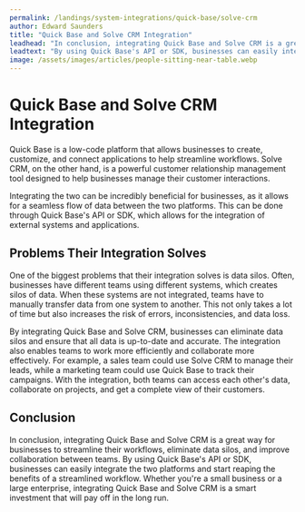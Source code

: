 ```yaml
---
permalink: /landings/system-integrations/quick-base/solve-crm
author: Edward Saunders
title: "Quick Base and Solve CRM Integration"
leadhead: "In conclusion, integrating Quick Base and Solve CRM is a great way for businesses to streamline their workflows, eliminate data silos, and improve collaboration between teams"
leadtext: "By using Quick Base's API or SDK, businesses can easily integrate the two platforms and start reaping the benefits of a streamlined workflow. Whether you're a small business or a large enterprise, integrating Quick Base and Solve CRM is a smart investment that will pay off in the long run."
image: /assets/images/articles/people-sitting-near-table.webp
---
```

<div class="arttext">    <h1>Quick Base and Solve CRM Integration</h1>
    <p>
      Quick Base is a low-code platform that allows businesses to create, customize, and connect applications to help streamline workflows. Solve CRM, on the other hand, is a powerful customer relationship management tool designed to help businesses manage their customer interactions.
    </p>
    <p>
      Integrating the two can be incredibly beneficial for businesses, as it allows for a seamless flow of data between the two platforms. This can be done through Quick Base's API or SDK, which allows for the integration of external systems and applications.
    </p>
    <h2>Problems Their Integration Solves</h2>
    <p>
      One of the biggest problems that their integration solves is data silos. Often, businesses have different teams using different systems, which creates silos of data. When these systems are not integrated, teams have to manually transfer data from one system to another. This not only takes a lot of time but also increases the risk of errors, inconsistencies, and data loss.
    </p>
    <p>
      By integrating Quick Base and Solve CRM, businesses can eliminate data silos and ensure that all data is up-to-date and accurate. The integration also enables teams to work more efficiently and collaborate more effectively. For example, a sales team could use Solve CRM to manage their leads, while a marketing team could use Quick Base to track their campaigns. With the integration, both teams can access each other's data, collaborate on projects, and get a complete view of their customers.
    </p>
    <h2>Conclusion</h2>
    <p>
      In conclusion, integrating Quick Base and Solve CRM is a great way for businesses to streamline their workflows, eliminate data silos, and improve collaboration between teams. By using Quick Base's API or SDK, businesses can easily integrate the two platforms and start reaping the benefits of a streamlined workflow. Whether you're a small business or a large enterprise, integrating Quick Base and Solve CRM is a smart investment that will pay off in the long run.
    </p>
</div>